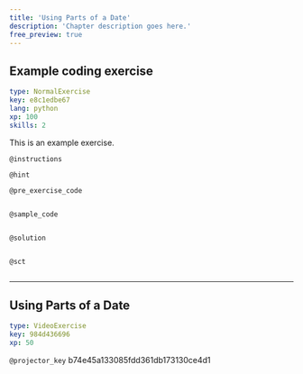 ```yaml
---
title: 'Using Parts of a Date'
description: 'Chapter description goes here.'
free_preview: true
---
```


## Example coding exercise

```yaml
type: NormalExercise
key: e8c1edbe67
lang: python
xp: 100
skills: 2
```

This is an example exercise.

`@instructions`


`@hint`


`@pre_exercise_code`
```{python}

```

`@sample_code`
```{python}

```

`@solution`
```{python}

```

`@sct`
```{python}

```

---

## Using Parts of a Date

```yaml
type: VideoExercise
key: 984d436696
xp: 50
```

`@projector_key`
b74e45a133085fdd361db173130ce4d1

